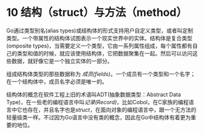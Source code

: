 # 10 结构（struct）与方法（method）

Go通过类型别名(alias types)或结构体的形式支持用户自定义类型，或者叫定制类型。一个带属性的结构体试图表示一个现实世界中的实体。结构体是复合类型(omposite types)，当需要定义一个类型，它由一系列属性组成，每个属性都有自己的类型和值的时候，就应该使用结构体，它把数据聚集在一起。然后可以访问这些数据，就好像它是一个独立实体的一部分。

组成结构体类型的那些数据称为 *成员(fields)*。一个成员有一个类型和一个名字；在一个结构体中，成员名字必须是唯一的。

结构体的概念在软件工程上旧的术语叫ADT(抽象数据类型：Abstract Data Type)，在一些老的编程语言中叫*记录(Record)*，比如Cobol，在C家族的编程语言中它也存在，并且名字也是*struct*，在面向对象的编程语言中，跟一个无方法的轻量级类一样。不过因为Go语言中没有类的概念，因此在Go中结构体有着更为重要的地位。